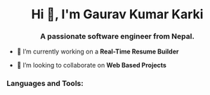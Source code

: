 <h1 align="center">Hi 👋, I'm Gaurav Kumar Karki</h1>
<h3 align="center">A passionate software engineer from Nepal.</h3>

- 🔭 I’m currently working on a **Real-Time Resume Builder**

- 👯 I’m looking to collaborate on **Web Based Projects**

<h3 align="left">Languages and Tools:</h3>
